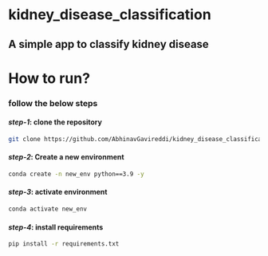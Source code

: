 # kidney_disease_classification

## A simple app to classify kidney disease

# How to run?

### follow the below steps

#### *step-1*: clone the repository

```bash
git clone https://github.com/AbhinavGavireddi/kidney_disease_classification.git
```
#### *step-2*: Create a new environment

```bash
conda create -n new_env python==3.9 -y
```

#### *step-3*: activate environment
```bash
conda activate new_env
```

#### *step-4*: install requirements
```bash
pip install -r requirements.txt
```